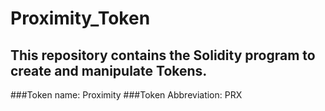 # Proximity_Token

## This repository contains the Solidity program to create and manipulate Tokens. 
###Token name: Proximity
###Token Abbreviation: PRX
